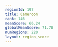 ```yaml
---
regionId: 197
title: Cameroon
rank: 146
meanScore: 66.24
globalMeanScore: 71.78
numRegions: 220
layout: region_score
---
```

